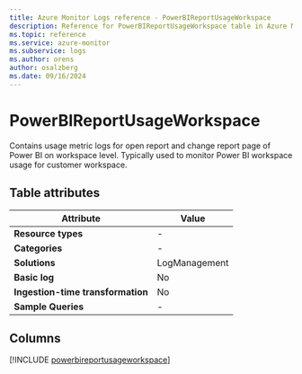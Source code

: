 ```yaml
---
title: Azure Monitor Logs reference - PowerBIReportUsageWorkspace
description: Reference for PowerBIReportUsageWorkspace table in Azure Monitor Logs.
ms.topic: reference
ms.service: azure-monitor
ms.subservice: logs
ms.author: orens
author: osalzberg
ms.date: 09/16/2024
---
```


# PowerBIReportUsageWorkspace

Contains usage metric logs for open report and change report page of Power BI on workspace level. Typically used to monitor Power BI workspace usage for customer workspace.


## Table attributes

|Attribute|Value|
|---|---|
|**Resource types**|-|
|**Categories**|-|
|**Solutions**| LogManagement|
|**Basic log**|No|
|**Ingestion-time transformation**|No|
|**Sample Queries**|-|



## Columns
  
[!INCLUDE [powerbireportusageworkspace](~/reusable-content/ce-skilling/azure/includes/azure-monitor/reference/tables/powerbireportusageworkspace-include.md)]
